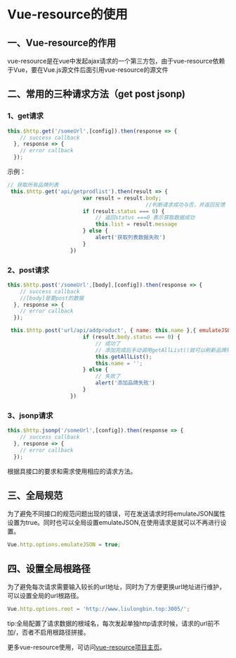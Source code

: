 # Vue-resource的使用

## 一、Vue-resource的作用

   vue-resource是在vue中发起ajax请求的一个第三方包，由于vue-resource依赖于Vue，要在Vue.js源文件后面引用vue-resource的源文件

## 二、常用的三种请求方法（get post jsonp)

### 		1、get请求

```javascript
this.$http.get('/someUrl',[config]).then(response => {
    // success callback
  }, response => {
    // error callback
  });
```

示例：

```javascript
// 获取所有品牌列表
 this.$http.get('api/getprodlist').then(result => {
                        var result = result.body;
   											//判断请求成功与否，并返回反馈
                        if (result.status === 0) {
                            // 返回status ===0 表示获取数据成功
                            this.list = result.message
                        } else {
                            alert('获取列表数据失败')
                        }
                    })
```



### 2、post请求

```javascript
this.$http.post('/someUrl',[body],[config]).then(response => {
    // success callback
  	//[body]是要post的数据
  }, response => {
    // error callback
  });
```

```javascript
 this.$http.post('url/api/addproduct', { name: this.name },{ emulateJSON: true }).then(result => {
                        if (result.body.status === 0) {
                            // 成功了
                            // 添加完成后手动调用getAllList()就可以刷新品牌列表
                            this.getAllList();
                            this.name = '';
                        } else {
                            // 失败了
                            alert('添加品牌失败')
                        }
                    })
```



### 3、jsonp请求

```javascript
this.$http.jsonp('/someUrl',[config]).then(response => {
    // success callback
  }, response => {
    // error callback
  });
```

根据具接口的要求和需求使用相应的请求方法。

## 三、全局规范

  为了避免不同接口的规范问题出现的错误，可在发送请求时将emulateJSON属性设置为true。同时也可以全局设置emulateJSON,在使用请求是就可以不再进行设置。

```javascript
Vue.http.options.emulateJSON = true;
```

## 四、设置全局根路径

为了避免每次请求需要输入较长的url地址，同时为了方便更换url地址进行维护，可以设置全局的url根路径。

```javascript
Vue.http.options.root = 'http://www.liulongbin.top:3005/';
```

 tip:全局配置了请求数据的根域名，每次发起单独http请求时候，请求的url前不加/，否者不启用根路径拼接。



更多vue-resource使用，可访问[vue-resource项目主页](https://github.com/pagekit/vue-resource)。


